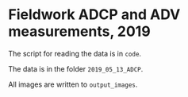 # Fieldwork ADCP and ADV measurements, 2019

The script for reading the data is in `code`. 

The data is in the folder `2019_05_13_ADCP`. 

All images are written to `output_images`. 